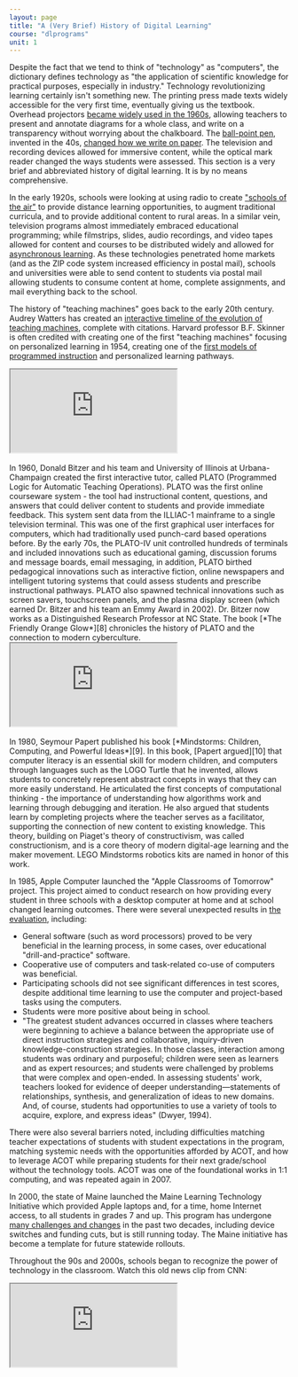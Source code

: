 ```yaml
---
layout: page
title: "A (Very Brief) History of Digital Learning"
course: "dlprograms"
unit: 1
---
```


Despite the fact that we tend to think of "technology" as "computers", the dictionary defines technology as "the application of scientific knowledge for practical purposes, especially in industry." Technology revolutionizing learning certainly isn't something new. The printing press made texts widely accessible for the very first time, eventually giving us the textbook. Overhead projectors [became widely used in the 1960s][1], allowing teachers to present and annotate diagrams for a whole class, and write on a transparency without worrying about the chalkboard. The [ball-point pen][2], invented in the 40s, [changed how we write on paper][3]. The television and recording devices allowed for immersive content, while the optical mark reader changed the ways students were assessed. This section is a very brief and abbreviated history of digital learning. It is by no means comprehensive.

In the early 1920s, schools were looking at using radio to create ["schools of the air"][4] to provide distance learning opportunities, to augment traditional curricula, and to provide additional content to rural areas. In a similar vein, television programs almost immediately embraced educational programming; while filmstrips, slides, audio recordings, and video tapes allowed for content and courses to be distributed widely and allowed for [asynchronous learning][5]. As these technologies penetrated home markets (and as the ZIP code system increased efficiency in postal mail), schools and universities were able to send content to students via postal mail allowing students to consume content at home, complete assignments, and mail everything back to the school.

The history of "teaching machines" goes back to the early 20th century. Audrey Watters has created an [interactive timeline of the evolution of teaching machines][6], complete with citations. Harvard professor B.F. Skinner is often credited with creating one of the first "teaching machines" focusing on personalized learning in 1954, creating one of the [first models of programmed instruction][7] and personalized learning pathways.
<div class="embed-responsive embed-responsive-4by3" style="max-height: 500px; width: auto;">
  <iframe class="embed-responsive-item" src="https://www.youtube.com/embed/jTH3ob1IRFo?rel=0"></iframe>
</div>
<br/>
In 1960, Donald Bitzer and his team and University of Illinois at Urbana-Champaign created the first interactive tutor, called PLATO (Programmed Logic for Automatic Teaching Operations). PLATO was the first online courseware system - the tool had instructional content, questions, and answers that could deliver content to students and provide immediate feedback. This system sent data from the ILLIAC-1 mainframe to a single television terminal. This was one of the first graphical user interfaces for computers, which had traditionally used punch-card based operations before. By the early 70s, the PLATO-IV unit controlled hundreds of terminals and included innovations such as educational gaming, discussion forums and message boards, email messaging, in addition, PLATO birthed pedagogical innovations such as interactive fiction, online newspapers and intelligent tutoring systems that could assess students and prescribe instructional pathways. PLATO also spawned technical innovations such as screen savers,  touchscreen panels, and the plasma display screen (which earned Dr. Bitzer and his team an Emmy Award in 2002). Dr. Bitzer now works as a Distinguished Research Professor at NC State. The book [*The Friendly Orange Glow*][8] chronicles the history of PLATO and the connection to modern cyberculture. 
<div class="embed-responsive embed-responsive-4by3" style="max-height: 500px; width: auto;">
  <iframe class="embed-responsive-item" src="https://www.youtube.com/embed/tTmWcGhlXqA?rel=0"></iframe>
</div>
<br/>
In 1980, Seymour Papert published his book [*Mindstorms: Children, Computing, and Powerful Ideas*][9]. In this book, [Papert argued][10] that computer literacy is an essential skill for modern children, and computers through languages such as the LOGO Turtle that he invented, allows students to concretely represent abstract concepts in ways that they can more easily understand. He articulated the first concepts of computational thinking - the importance of understanding how algorithms work and learning through debugging and iteration. He also argued that students learn by completing projects where the teacher serves as a facilitator, supporting the connection of new content to existing knowledge. This theory, building on Piaget's theory of constructivism, was called constructionism, and is a core theory of modern digital-age learning and the maker movement. LEGO Mindstorms robotics kits are named in honor of this work.

In 1985, Apple Computer launched the "Apple Classrooms of Tomorrow" project. This project aimed to conduct research on how providing every student in three schools with a desktop computer at home and at school changed learning outcomes. There were several unexpected results in [the evaluation][11], including:
* General software (such as word processors) proved to be very beneficial in the learning process, in some cases, over educational "drill-and-practice" software.
* Cooperative use of computers and task-related co-use of computers was beneficial.
* Participating schools did not see significant differences in test scores, despite additional time learning to use the computer and project-based tasks using the computers.
* Students were more positive about being in school.
* "The greatest student advances occurred in classes where teachers were beginning to achieve a balance between the appropriate use of direct instruction strategies and collaborative, inquiry-driven knowledge-construction strategies. In those classes, interaction among students was ordinary and purposeful; children were seen as learners and as expert resources; and students were challenged by problems that were complex and open-ended. In assessing students' work, teachers looked for evidence of deeper understanding—statements of relationships, synthesis, and generalization of ideas to new domains. And, of course, students had opportunities to use a variety of tools to acquire, explore, and express ideas" (Dwyer, 1994).

There were also several barriers noted, including difficulties matching teacher expectations of students with student expectations in the program, matching systemic needs with the opportunities afforded by ACOT, and how to leverage ACOT while preparing students for their next grade/school without the technology tools. ACOT was one of the foundational works in 1:1 computing, and was repeated again in 2007.

In 2000, the state of Maine launched the Maine Learning Technology Initiative which provided Apple laptops and, for a time, home Internet access, to all students in grades 7 and up. This program has undergone [many challenges and changes][12] in the past two decades, including device switches and funding cuts, but is still running today. The Maine initiative has become a template for future statewide rollouts. 

Throughout the 90s and 2000s, schools began to recognize the power of technology in the classroom. Watch this old news clip from CNN:
<div class="embed-responsive embed-responsive-4by3" style="max-height: 500px; width: auto;">
  <iframe class="embed-responsive-item" src="https://www.youtube.com/embed/NJGn78-m1fw?rel=0"></iframe>
</div>
<br/>

[1]:	https://americanhistory.si.edu/mobilizing-minds/overhead-projectors
[2]:	https://en.wikipedia.org/wiki/Ballpoint_pen
[3]:	https://www.theatlantic.com/technology/archive/2015/08/ballpoint-pens-object-lesson-history-handwriting/402205/
[4]:	https://blogs.ubc.ca/etec540sept09/2009/10/28/on-the-air-educational-radio-its-history-and-effect-on-literacy-and-educational-technology-by-michael-haworth-stephanie-hopkins/
[5]:	https://www.edglossary.org/asynchronous-learning/
[6]:	http://teachingmachin.es/timeline.html
[7]:	https://www.bfskinner.org/wp-content/uploads/2014/02/teaching-machines-1958.pdf
[8]:	https://www.amazon.com/Friendly-Orange-Glow-Untold-Cyberculture/dp/B0777XSZKW/ref=sr_1_1?keywords=PLATO+orange+glow&qid=1577810197&sr=8-1
[9]:	https://docs.google.com/viewer?a=v&pid=sites&srcid=ZGVmYXVsdGRvbWFpbnxha2hsYWdoZWF8Z3g6NzgyOWYxNWNjMjE5ZjVh
[10]:	https://medium.com/bits-and-behavior/mindstorms-what-did-papert-argue-and-what-does-it-mean-for-learning-and-education-c8324b58aca4
[11]:	http://www.ascd.org/publications/educational-leadership/apr94/vol51/num07/Apple-Classrooms-of-Tomorrow@-What-We%27ve-Learned.aspx
[12]:	http://hackeducation.com/2015/03/02/maine-laptops